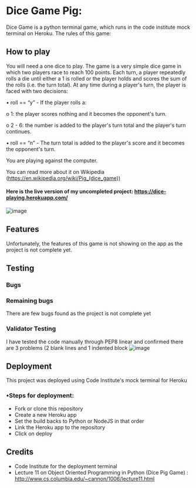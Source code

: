 # Dice Game Pig:

Dice Game is a python terminal game, which runs in the code institute mock terminal on Heroku.
The rules of this game:

## How to play

You will need a one dice to play.
The game is a very simple dice game in which two players race to reach 100 points. Each turn, a player repeatedly rolls a die until either a 1 is rolled or the player holds and scores the sum of the rolls (i.e. the turn total). At any time during a player's turn, the player is faced with two decisions:

•	roll  == “y” - If the player rolls a:

o	1: the player scores nothing and it becomes the opponent's turn.

o	2 - 6: the number is added to the player's turn total and the player's turn continues.

•	roll == “n” - The turn total is added to the player's score and it becomes the opponent's turn.

You are playing against the computer. 

You can read more about it on Wikipedia  (https://en.wikipedia.org/wiki/Pig_(dice_game))

#### Here is the live version of my uncompleted project: https://dice-playing.herokuapp.com/

![image](https://user-images.githubusercontent.com/91415085/163537486-9f5f3ab9-afbd-405c-a96c-518af59e90ca.png)

## Features 

Unfortunately, the features of this game is not showing on the app as the project is not complete yet.

## Testing 

### Bugs

### Remaining bugs

There are few bugs found as the project is not complete yet

### Validator Testing

I have tested the code manually through PEP8 linear and confirmed there are 3 problems (2 blank lines and 1 indented block
![image](https://user-images.githubusercontent.com/91415085/163539404-25d16e4f-a313-4dcc-b018-223f5b7508fc.png)

## Deployment

This project was deployed using Code Institute's mock terminal for Heroku

 ### •Steps for deployment:
 
 - Fork or clone this repository
 - Create a new Heroku app
 - Set the build backs to Python or NodeJS in that order
 - Link the Heroku app to the repository 
 - Click on deploy

 
## Credits

- Code Institute for the deployment terminal 
- Lecture 11 on Object Oriented Programming in Python (Dice Pig Game) : http://www.cs.columbia.edu/~cannon/1006/lecture11.html
 

